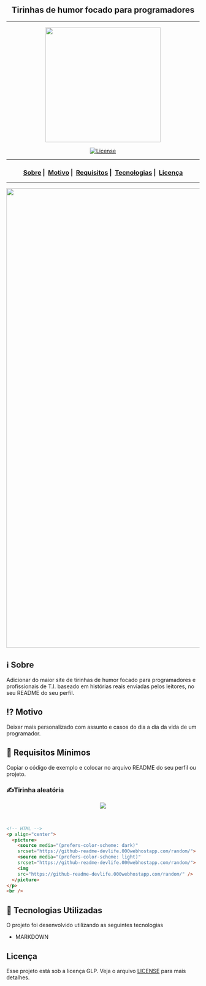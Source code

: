 <h2 align="center">Tirinhas de humor focado para programadores </h2>

___

<p align="center">
  <img src="https://github-readme-devlife.000webhostapp.com/img/logo-site-branco.svg" width="300" heigth="300">
</p>


<p align="center">
  <a href="LICENSE">
    <img alt="License" src="https://img.shields.io/badge/license-GLP-%23F8952D">
  </a>
</p>

___

<h3 align="center">
  <a href="#information_source-sobre">Sobre</a>&nbsp;|&nbsp;
  <a href="#interrobang-motivo">Motivo</a>&nbsp;|&nbsp;
  <a href="#seedling-requisitos-mínimos">Requisitos</a>&nbsp;|&nbsp;
  <a href="#rocket-tecnologias-utilizadas">Tecnologias</a>&nbsp;|&nbsp;
  <a href="#licença">Licença</a>
</h3>

___

<img src="https://github-readme-devlife.000webhostapp.com/img/tirinha-tecnoupdate2022.png" width="1200">

## :information_source: Sobre

Adicionar do maior site de tirinhas de humor focado para programadores e profissionais de T.I. baseado em histórias reais enviadas pelos leitores, no seu README do seu perfil.

## :interrobang: Motivo

Deixar mais personalizado com assunto e casos do dia a dia da vida de um programador.

## :seedling: Requisitos Mínimos

Copiar o código de exemplo e colocar no arquivo README do seu perfil ou projeto.

### ✍️Tirinha aleatória
<p align="center">
  <picture>
    <source media="(prefers-color-scheme: dark)" 
	srcset="https://github-readme-devlife.000webhostapp.com/random/">
    <source media="(prefers-color-scheme: light)" 
	srcset="https://github-readme-devlife.000webhostapp.com/random/">
    <img 
	src="https://github-readme-devlife.000webhostapp.com/random/" />
  </picture>
</p>
<br />


```html
<!-- HTML -->
<p align="center">
  <picture>
    <source media="(prefers-color-scheme: dark)" 
	srcset="https://github-readme-devlife.000webhostapp.com/random/">
    <source media="(prefers-color-scheme: light)" 
	srcset="https://github-readme-devlife.000webhostapp.com/random/">
    <img 
	src="https://github-readme-devlife.000webhostapp.com/random/" />
  </picture>
</p>
<br />
```

## :rocket: Tecnologias Utilizadas 

O projeto foi desenvolvido utilizando as seguintes tecnologias

- MARKDOWN


## Licença 

Esse projeto está sob a licença GLP. Veja o arquivo [LICENSE](LICENSE) para mais detalhes.